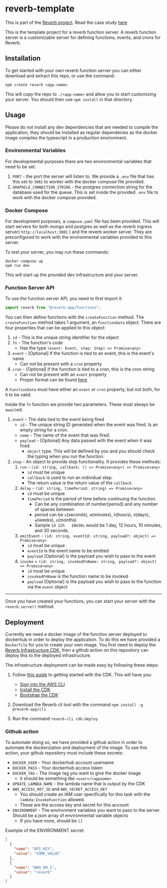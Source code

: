 # reverb-template

This is part of the [Reverb project](https://github.com/reverb-app/reverb). Read the case study [here](https://reverb-app.github.io)

This is the template project for a reverb function server. A reverb function server is a customizable server for defining functions, events, and crons for Reverb.

## Installation

To get started with your own reverb function server you can either download and extract this repo, or use the command:

```
npm create reverb <app-name>
```

This will copy the repo to `./<app-name>` and allow you to start customizing your server. You should then use `npm install` in that directory.

## Usage

Please do not install any dev dependencies that are needed to compile the application, they should be installed as regular dependecies as the docker image compiles the typescript in a production environment.

### Environmental Variables

For developmental purposes there are two environmental variables that need to be set.

1. `PORT` - the port the server will listen to. We provide a `.env` file that has this set to `3002` to worker with the docker compose file provided.
2. `GRAPHILE_CONNECTION_STRING` - the postgres connection string for the database used for the queue. This is set inside the provided `.env` file to work with the docker compose provided.

### Docker Compose

For development purposes, a `compose.yaml` file has been provided. This will start servers for both mongo and postgres as well as the reverb ingress server( `http://localhost:3001` ) and the reverb worker server. They are preconfigured to work with the environmental variables provided to this server.

To test your server, you may run these commands:

```
docker compose up
npm run dev
```

This will start up the provided dev infrastructure and your server.

### Function Server API

To use the function server API, you need to first import it:

```ts
import reverb from "@reverb-app/functions";
```

You can then define functions with the `createFunction` method. The `createFunction` method takes 1 argument, an `FunctionData` object. There are four properties that can be applied to this object:

1. `id` - This is the unique string identifier for the object
2. `fn` - The function's code
   - Has the type `(event: Event, step: Step) => Promise<any>`
3. `event` - [Optional] If the function is tied to an event, this is the event's name
   - Can not be present with a `cron` property
4. `cron` - [Optional] If the function is tied to a cron, this is the cron string
   - Can not be present with an `event` property
   - Proper format can be found [here](https://worker.graphile.org/docs/cron#crontab-format)

A `FunctionData` must have either an `event` or `cron` property, but not both, for it to be valid.

Inside the `fn` function we provide two parameters. These must always be `await`ed:

1. `event` - The data tied to the event being fired
   - `id` - The unique string ID generated when the event was fired. Is an empty string for a cron.
   - `name` - The name of the event that was fired.
   - `payload` - [Optional] Any data passed with the event when it was fired.
     - `object` type. This will be defined by you and you should check the typing when you run the function.
2. `step` - An object to provide step functionality. It provides these methods:
   1. `run` - `(id: string, callback: () => Promise<any>) => Promise<any>`
      - `id` must be unique
      - `callback` is used to run an individual step.
      - The return value is the return value of the `callback`
   2. `delay` - `(id: string, timePeriod: string) => Promise<any>`
      - `id` must be unique
      - `timePeriod` is the period of time before continuing the function.
        - Can be any combination of number[period] and any number of spaces between
        - period can be `s`(seconds), `m`(minutes), `h`(hours), `d`(days), `w`(weeks), `o`(months)
        - Sample `1d 12h   10m30s` would be 1 day, 12 hours, 10 minutes, and 30 seconds.
   3. `emitEvent` - `(id: string, eventId: string, payload?: object) => Promise<any>`
      - `id` must be unique
      - `eventId` is the event name to be emitted
      - `payload` [Optional] is the payload you wish to pass to the event
   4. `invoke` = `(id: string, invokedFnName: string, payload?: object) => Promise<any>`
      - `id` must be unique
      - `invokedFnName` is the function name to be invoked
      - `payload` [Optional] is the payload you wish to pass to the function via the `event` object

---

Once you have created your functions, you can start your server with the `reverb.serve()` method.

## Deployment

Currently we need a docker image of the function server deployed to dockerhub in order to deploy the application. To do this we have provided a `Dockerfile` for you to create your own image. You first need to deploy the [Reverb Infrastructure CDK](https://github.com/reverb-app/reverb-infrastructure), then a github action on this repository can deploy this to the deployed infrastructure.

The infrastructure deployment can be made easy by following these steps:

1. Follow [this guide](https://docs.aws.amazon.com/cdk/v2/guide/getting_started.html) to getting started with the CDK. This will have you:

   - [Sign into the AWS CLI](https://docs.aws.amazon.com/cdk/v2/guide/getting_started.html#getting_started_auth)
   - [Install the CDK](https://docs.aws.amazon.com/cdk/v2/guide/getting_started.html#getting_started_install)
   - [Bootstrap the CDK](https://docs.aws.amazon.com/cdk/v2/guide/getting_started.html#getting_started_bootstrap)

2. Download the Reverb cli tool with the command `npm install -g @reverb-app/cli`
3. Run the command `reverb-cli cdk:deploy`

### Github action

To automate doing so, we have provided a github action in order to automate the dockerization and deployment of the image. To use this action, your github repository must include these secrets:

- `DOCKER_USER` - Your dockerhub account username
- `DOCKER_PASS` - Your dockerhub access token
- `DOCKER_TAG` - The Image tag you want to give the docker image
  - it should be something like `<user>/<appname>`
- `UPDATE_LAMBDA_NAME` - the lambda name that is output by the CDK
- `AWS_ACCESS_KEY_ID` and `AWS_SECRET_ACCESS_KEY`
  - You should create an IAM user specifically for this task with the `lambda:InvokeFunction` allowed.
  - These are the access key and secret for this account
- `ENVIRONMENT` - The environment variables you want to pass to the server. Should be a json array of environmental variable objects
  - If you have none, should be `[]`

Example of the ENVIRONMENT secret:

```json
[
  {
    "name": "API_KEY",
    "value": "SOME_VALUE"
  },
  {
    "name": "WHO_AM_I",
    "value": "reverb"
  }
]
```
